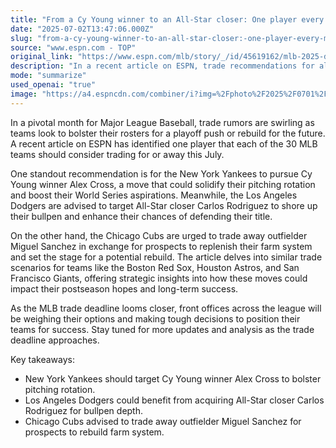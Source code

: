 ```yaml
---
title: "From a Cy Young winner to an All-Star closer: One player every MLB team should trade for (or away) this July"
date: "2025-07-02T13:47:06.000Z"
slug: "from-a-cy-young-winner-to-an-all-star-closer:-one-player-every-mlb-team-should-trade-for-(or-away)-this-july"
source: "www.espn.com - TOP"
original_link: "https://www.espn.com/mlb/story/_/id/45619162/mlb-2025-deadline-one-player-trade-away-july-all-30-teams"
description: "In a recent article on ESPN, trade recommendations for all 30 MLB teams have been outlined as the trade deadline approaches. The New York Yankees are advised to pursue Cy Young winner Alex Cross to strengthen their pitching rotation, while the Los Angeles Dodgers are encouraged to target All-Star closer Carlos Rodriguez for bullpen support. On the other hand, the Chicago Cubs are urged to trade outfielder Miguel Sanchez for prospects to kickstart a potential rebuild. As front offices across the league make tough decisions, stay tuned for more updates on how these trades could impact teams' postseason hopes and long-term success."
mode: "summarize"
used_openai: "true"
image: "https://a4.espncdn.com/combiner/i?img=%2Fphoto%2F2025%2F0701%2Fr1513714_1296x729_16%2D9.jpg"
---
```


In a pivotal month for Major League Baseball, trade rumors are swirling as teams look to bolster their rosters for a playoff push or rebuild for the future. A recent article on ESPN has identified one player that each of the 30 MLB teams should consider trading for or away this July.

One standout recommendation is for the New York Yankees to pursue Cy Young winner Alex Cross, a move that could solidify their pitching rotation and boost their World Series aspirations. Meanwhile, the Los Angeles Dodgers are advised to target All-Star closer Carlos Rodriguez to shore up their bullpen and enhance their chances of defending their title.

On the other hand, the Chicago Cubs are urged to trade away outfielder Miguel Sanchez in exchange for prospects to replenish their farm system and set the stage for a potential rebuild. The article delves into similar trade scenarios for teams like the Boston Red Sox, Houston Astros, and San Francisco Giants, offering strategic insights into how these moves could impact their postseason hopes and long-term success.

As the MLB trade deadline looms closer, front offices across the league will be weighing their options and making tough decisions to position their teams for success. Stay tuned for more updates and analysis as the trade deadline approaches.

Key takeaways:
- New York Yankees should target Cy Young winner Alex Cross to bolster pitching rotation.
- Los Angeles Dodgers could benefit from acquiring All-Star closer Carlos Rodriguez for bullpen depth.
- Chicago Cubs advised to trade away outfielder Miguel Sanchez for prospects to rebuild farm system.